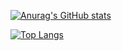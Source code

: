 
[![Anurag's GitHub stats](https://github-readme-stats.vercel.app/api?username=Kinoshita0623)](https://github.com/anuraghazra/github-readme-stats)

[![Top Langs](https://github-readme-stats.vercel.app/api/top-langs/?username=Kinoshita0623&langs_count=8)](https://github.com/anuraghazra/github-readme-stats)

